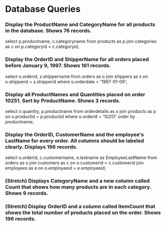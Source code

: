 # Database Queries

### Display the ProductName and CategoryName for all products in the database. Shows 76 records.

select p.productname, c.categoryname
from products as p
join categories as c
	on p.categoryid = c.categoryid;

### Display the OrderID and ShipperName for all orders placed before January 9, 1997. Shows 161 records.

select o.orderid, s.shippername
from orders as o
join shippers as s
	on o.shipperid = s.shipperid
	where o.orderdate < '1997-01-09';

### Display all ProductNames and Quantities placed on order 10251. Sort by ProductName. Shows 3 records.

select o.quantity, p.productname
from orderdetails as o
join products as p
	on o.productid = p.productid
    where o.orderid = '10251'
    order by productname;

### Display the OrderID, CustomerName and the employee's LastName for every order. All columns should be labeled clearly. Displays 196 records.

select o.orderid, c.customername, e.lastname as EmployeeLastName
from orders as o
join customers as c
	on o.customerid = c.customerid
join employees as e
	on o.employeeid = e.employeeid;

### (Stretch)  Displays CategoryName and a new column called Count that shows how many products are in each category. Shows 9 records.

### (Stretch) Display OrderID and a  column called ItemCount that shows the total number of products placed on the order. Shows 196 records. 